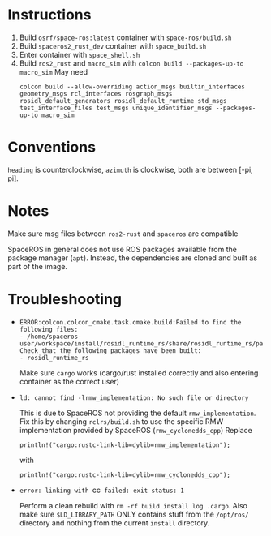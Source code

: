 # Instructions
1. Build `osrf/space-ros:latest` container with `space-ros/build.sh`
1. Build `spaceros2_rust_dev` container with `space_build.sh`
1. Enter container with `space_shell.sh`
1. Build `ros2_rust` and `macro_sim` with `colcon build --packages-up-to macro_sim`
   May need
   ```
   colcon build --allow-overriding action_msgs builtin_interfaces geometry_msgs rcl_interfaces rosgraph_msgs rosidl_default_generators rosidl_default_runtime std_msgs test_interface_files test_msgs unique_identifier_msgs --packages-up-to macro_sim
   ```
# Conventions
`heading` is counterclockwise, `azimuth` is clockwise, both are between [-pi, pi].

# Notes
Make sure msg files between `ros2-rust` and `spaceros` are compatible

SpaceROS in general does not use ROS packages available from the package manager (`apt`).
Instead, the dependencies are cloned and built as part of the image.

# Troubleshooting
- ```
  ERROR:colcon.colcon_cmake.task.cmake.build:Failed to find the following files:
  - /home/spaceros-user/workspace/install/rosidl_runtime_rs/share/rosidl_runtime_rs/package.sh
  Check that the following packages have been built:
  - rosidl_runtime_rs
  ```
  Make sure `cargo` works (cargo/rust installed correctly and also entering container as the correct user)

- ```
  ld: cannot find -lrmw_implementation: No such file or directory
  ```
  This is due to SpaceROS not providing the default `rmw_implementation`.
  Fix this by changing `rclrs/build.sh` to use the specific RMW implementation provided by SpaceROS (`rmw_cyclonedds_cpp`)
  Replace
  ```
  println!("cargo:rustc-link-lib=dylib=rmw_implementation");
  ```
  with
  ```
  println!("cargo:rustc-link-lib=dylib=rmw_cyclonedds_cpp");
  ```
- `error: linking with `cc` failed: exit status: 1`

  Perform a clean rebuild with `rm -rf build install log .cargo`.
  Also make sure `$LD_LIBRARY_PATH` ONLY contains stuff from the `/opt/ros/` directory and nothing from the current `install` directory.

